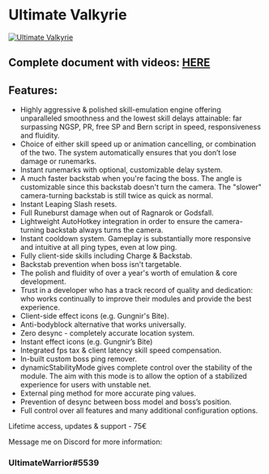 # Ultimate Valkyrie

[![Ultimate Valkyrie](https://i.imgur.com/DRgrX2k.png)](https://www.youtube.com/watch?v=j-RRBt1YrYE)

## Complete document with videos: [HERE](https://docs.google.com/document/d/1Ra6t9wAKCh1FK-BY6d57I-buSmeNb7ZP8uudlbKNHzY/)

## Features:
* Highly aggressive & polished skill-emulation engine offering unparalleled smoothness and the lowest skill delays attainable: far surpassing NGSP, PR, free SP and Bern script in speed, responsiveness and fluidity.
* Choice of either skill speed up or animation cancelling, or combination of the two. The system automatically ensures that you don’t lose damage or runemarks.
* Instant runemarks with optional, customizable delay system.
* A much faster backstab when you're facing the boss. The angle is customizable since this backstab doesn't turn the camera. The "slower" camera-turning backstab is still twice as quick as normal.
* Instant Leaping Slash resets.
* Full Runeburst damage when out of Ragnarok or Godsfall.
* Lightweight AutoHotkey integration in order to ensure the camera-turning backstab always turns the camera.
* Instant cooldown system. Gameplay is substantially more responsive and intuitive at all ping types, even at low ping.
* Fully client-side skills including Charge & Backstab.
* Backstab prevention when boss isn't targetable.
* The polish and fluidity of over a year's worth of emulation & core development.
* Trust in a developer who has a track record of quality and dedication: who works continually to improve their modules and provide the best experience.
* Client-side effect icons (e.g. Gungnir's Bite).
* Anti-bodyblock alternative that works universally.
* Zero desync - completely accurate location system.
* Instant effect icons (e.g. Gungnir’s Bite)
* Integrated fps tax & client latency skill speed compensation.
* In-built custom boss ping remover.
* dynamicStabilityMode gives complete control over the stability of the module. The aim with this mode is to allow the option of a stabilized experience for users with unstable net.
* External ping method for more accurate ping values.
* Prevention of desync between boss model and boss’s position.
* Full control over all features and many additional configuration options.


Lifetime access, updates & support - 75€

Message me on Discord for more information:

### UltimateWarrior#5539
